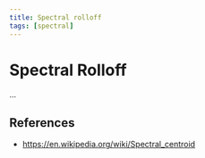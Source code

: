 ```yaml
---
title: Spectral rolloff
tags: [spectral]
---
```


# Spectral Rolloff

...

## References

- https://en.wikipedia.org/wiki/Spectral_centroid
